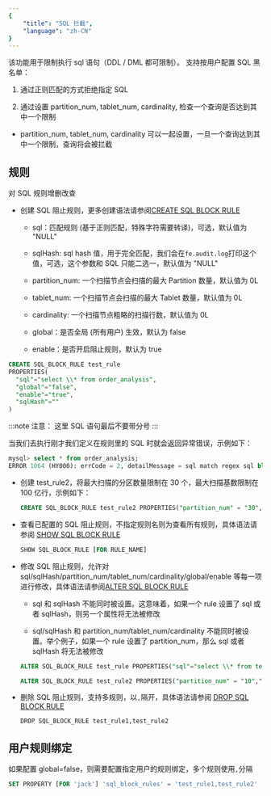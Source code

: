 ```yaml
---
{
    "title": "SQL 拦截",
    "language": "zh-CN"
}
---
```


该功能用于限制执行 sql 语句（DDL / DML 都可限制）。
支持按用户配置 SQL 黑名单：

1. 通过正则匹配的方式拒绝指定 SQL

2. 通过设置 partition_num, tablet_num, cardinality, 检查一个查询是否达到其中一个限制

  - partition_num, tablet_num, cardinality 可以一起设置，一旦一个查询达到其中一个限制，查询将会被拦截

## 规则

对 SQL 规则增删改查

- 创建 SQL 阻止规则，更多创建语法请参阅[CREATE SQL BLOCK RULE](../../sql-manual/sql-reference/Data-Definition-Statements/Create/CREATE-SQL-BLOCK-RULE)

    - sql：匹配规则 (基于正则匹配，特殊字符需要转译)，可选，默认值为 "NULL"

    - sqlHash: sql hash 值，用于完全匹配，我们会在`fe.audit.log`打印这个值，可选，这个参数和 SQL 只能二选一，默认值为 "NULL"

    - partition_num: 一个扫描节点会扫描的最大 Partition 数量，默认值为 0L
   
    - tablet_num: 一个扫描节点会扫描的最大 Tablet 数量，默认值为 0L
   
    - cardinality: 一个扫描节点粗略的扫描行数，默认值为 0L
   
    - global：是否全局 (所有用户) 生效，默认为 false
   
    - enable：是否开启阻止规则，默认为 true

```sql
CREATE SQL_BLOCK_RULE test_rule 
PROPERTIES(
  "sql"="select \\* from order_analysis",
  "global"="false",
  "enable"="true",
  "sqlHash"=""
)
```

:::note
注意：
这里 SQL 语句最后不要带分号
:::

当我们去执行刚才我们定义在规则里的 SQL 时就会返回异常错误，示例如下：

```sql
mysql> select * from order_analysis;
ERROR 1064 (HY000): errCode = 2, detailMessage = sql match regex sql block rule: order_analysis_rule
```

- 创建 test_rule2，将最大扫描的分区数量限制在 30 个，最大扫描基数限制在 100 亿行，示例如下：

  ```sql
  CREATE SQL_BLOCK_RULE test_rule2 PROPERTIES("partition_num" = "30", "cardinality"="10000000000","global"="false","enable"="true")
  ```

- 查看已配置的 SQL 阻止规则，不指定规则名则为查看所有规则，具体语法请参阅 [SHOW SQL BLOCK RULE](../../sql-manual/sql-reference/Show-Statements/SHOW-SQL-BLOCK-RULE)

  ```sql
  SHOW SQL_BLOCK_RULE [FOR RULE_NAME]
  ```

- 修改 SQL 阻止规则，允许对 sql/sqlHash/partition_num/tablet_num/cardinality/global/enable 等每一项进行修改，具体语法请参阅[ALTER SQL BLOCK  RULE](../../sql-manual/sql-reference/Data-Definition-Statements/Alter/ALTER-SQL-BLOCK-RULE)

    - sql 和 sqlHash 不能同时被设置。这意味着，如果一个 rule 设置了 sql 或者 sqlHash，则另一个属性将无法被修改

    - sql/sqlHash 和 partition_num/tablet_num/cardinality 不能同时被设置。举个例子，如果一个 rule 设置了 partition_num，那么 sql 或者 sqlHash 将无法被修改

    ```sql
    ALTER SQL_BLOCK_RULE test_rule PROPERTIES("sql"="select \\* from test_table","enable"="true")
    ```

    ```sql
    ALTER SQL_BLOCK_RULE test_rule2 PROPERTIES("partition_num" = "10","tablet_num"="300","enable"="true")
    ```

- 删除 SQL 阻止规则，支持多规则，以`,`隔开，具体语法请参阅 [DROP SQL BLOCK RULE](../../sql-manual/sql-reference/Data-Definition-Statements/Drop/DROP-SQL-BLOCK-RULE)

  ```
  DROP SQL_BLOCK_RULE test_rule1,test_rule2
  ```

## 用户规则绑定
如果配置 global=false，则需要配置指定用户的规则绑定，多个规则使用`,`分隔

```sql
SET PROPERTY [FOR 'jack'] 'sql_block_rules' = 'test_rule1,test_rule2'
```
